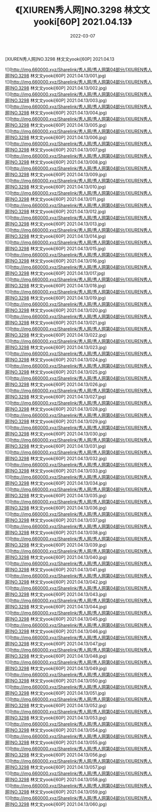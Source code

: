﻿---
layout: post
title:  《[XIUREN秀人网]NO.3298 林文文yooki[60P] 2021.04.13》
date:   2022-03-07
img: http://img.660000.xyz/Sharelink/秀人网/秀人网第04部分/[XIUREN秀人网]NO.3298 林文文yooki[60P] 2021.04.13/000.jpg
categories: [美女, 清纯, 唯美]
---

[XIUREN秀人网]NO.3298 林文文yooki[60P] 2021.04.13

 ![](http://img.660000.xyz/Sharelink/秀人网/秀人网第04部分/[XIUREN秀人网]NO.3298 林文文yooki[60P] 2021.04.13/001.jpg) <br>![](http://img.660000.xyz/Sharelink/秀人网/秀人网第04部分/[XIUREN秀人网]NO.3298 林文文yooki[60P] 2021.04.13/002.jpg) <br>![](http://img.660000.xyz/Sharelink/秀人网/秀人网第04部分/[XIUREN秀人网]NO.3298 林文文yooki[60P] 2021.04.13/003.jpg) <br>![](http://img.660000.xyz/Sharelink/秀人网/秀人网第04部分/[XIUREN秀人网]NO.3298 林文文yooki[60P] 2021.04.13/004.jpg) <br>![](http://img.660000.xyz/Sharelink/秀人网/秀人网第04部分/[XIUREN秀人网]NO.3298 林文文yooki[60P] 2021.04.13/005.jpg) <br>![](http://img.660000.xyz/Sharelink/秀人网/秀人网第04部分/[XIUREN秀人网]NO.3298 林文文yooki[60P] 2021.04.13/006.jpg) <br>![](http://img.660000.xyz/Sharelink/秀人网/秀人网第04部分/[XIUREN秀人网]NO.3298 林文文yooki[60P] 2021.04.13/007.jpg) <br>![](http://img.660000.xyz/Sharelink/秀人网/秀人网第04部分/[XIUREN秀人网]NO.3298 林文文yooki[60P] 2021.04.13/008.jpg) <br>![](http://img.660000.xyz/Sharelink/秀人网/秀人网第04部分/[XIUREN秀人网]NO.3298 林文文yooki[60P] 2021.04.13/009.jpg) <br>![](http://img.660000.xyz/Sharelink/秀人网/秀人网第04部分/[XIUREN秀人网]NO.3298 林文文yooki[60P] 2021.04.13/010.jpg) <br>![](http://img.660000.xyz/Sharelink/秀人网/秀人网第04部分/[XIUREN秀人网]NO.3298 林文文yooki[60P] 2021.04.13/011.jpg) <br>![](http://img.660000.xyz/Sharelink/秀人网/秀人网第04部分/[XIUREN秀人网]NO.3298 林文文yooki[60P] 2021.04.13/012.jpg) <br>![](http://img.660000.xyz/Sharelink/秀人网/秀人网第04部分/[XIUREN秀人网]NO.3298 林文文yooki[60P] 2021.04.13/013.jpg) <br>![](http://img.660000.xyz/Sharelink/秀人网/秀人网第04部分/[XIUREN秀人网]NO.3298 林文文yooki[60P] 2021.04.13/014.jpg) <br>![](http://img.660000.xyz/Sharelink/秀人网/秀人网第04部分/[XIUREN秀人网]NO.3298 林文文yooki[60P] 2021.04.13/015.jpg) <br>![](http://img.660000.xyz/Sharelink/秀人网/秀人网第04部分/[XIUREN秀人网]NO.3298 林文文yooki[60P] 2021.04.13/016.jpg) <br>![](http://img.660000.xyz/Sharelink/秀人网/秀人网第04部分/[XIUREN秀人网]NO.3298 林文文yooki[60P] 2021.04.13/017.jpg) <br>![](http://img.660000.xyz/Sharelink/秀人网/秀人网第04部分/[XIUREN秀人网]NO.3298 林文文yooki[60P] 2021.04.13/018.jpg) <br>![](http://img.660000.xyz/Sharelink/秀人网/秀人网第04部分/[XIUREN秀人网]NO.3298 林文文yooki[60P] 2021.04.13/019.jpg) <br>![](http://img.660000.xyz/Sharelink/秀人网/秀人网第04部分/[XIUREN秀人网]NO.3298 林文文yooki[60P] 2021.04.13/020.jpg) <br>![](http://img.660000.xyz/Sharelink/秀人网/秀人网第04部分/[XIUREN秀人网]NO.3298 林文文yooki[60P] 2021.04.13/021.jpg) <br>![](http://img.660000.xyz/Sharelink/秀人网/秀人网第04部分/[XIUREN秀人网]NO.3298 林文文yooki[60P] 2021.04.13/022.jpg) <br>![](http://img.660000.xyz/Sharelink/秀人网/秀人网第04部分/[XIUREN秀人网]NO.3298 林文文yooki[60P] 2021.04.13/023.jpg) <br>![](http://img.660000.xyz/Sharelink/秀人网/秀人网第04部分/[XIUREN秀人网]NO.3298 林文文yooki[60P] 2021.04.13/024.jpg) <br>![](http://img.660000.xyz/Sharelink/秀人网/秀人网第04部分/[XIUREN秀人网]NO.3298 林文文yooki[60P] 2021.04.13/025.jpg) <br>![](http://img.660000.xyz/Sharelink/秀人网/秀人网第04部分/[XIUREN秀人网]NO.3298 林文文yooki[60P] 2021.04.13/026.jpg) <br>![](http://img.660000.xyz/Sharelink/秀人网/秀人网第04部分/[XIUREN秀人网]NO.3298 林文文yooki[60P] 2021.04.13/027.jpg) <br>![](http://img.660000.xyz/Sharelink/秀人网/秀人网第04部分/[XIUREN秀人网]NO.3298 林文文yooki[60P] 2021.04.13/028.jpg) <br>![](http://img.660000.xyz/Sharelink/秀人网/秀人网第04部分/[XIUREN秀人网]NO.3298 林文文yooki[60P] 2021.04.13/029.jpg) <br>![](http://img.660000.xyz/Sharelink/秀人网/秀人网第04部分/[XIUREN秀人网]NO.3298 林文文yooki[60P] 2021.04.13/030.jpg) <br>![](http://img.660000.xyz/Sharelink/秀人网/秀人网第04部分/[XIUREN秀人网]NO.3298 林文文yooki[60P] 2021.04.13/031.jpg) <br>![](http://img.660000.xyz/Sharelink/秀人网/秀人网第04部分/[XIUREN秀人网]NO.3298 林文文yooki[60P] 2021.04.13/032.jpg) <br>![](http://img.660000.xyz/Sharelink/秀人网/秀人网第04部分/[XIUREN秀人网]NO.3298 林文文yooki[60P] 2021.04.13/033.jpg) <br>![](http://img.660000.xyz/Sharelink/秀人网/秀人网第04部分/[XIUREN秀人网]NO.3298 林文文yooki[60P] 2021.04.13/034.jpg) <br>![](http://img.660000.xyz/Sharelink/秀人网/秀人网第04部分/[XIUREN秀人网]NO.3298 林文文yooki[60P] 2021.04.13/035.jpg) <br>![](http://img.660000.xyz/Sharelink/秀人网/秀人网第04部分/[XIUREN秀人网]NO.3298 林文文yooki[60P] 2021.04.13/036.jpg) <br>![](http://img.660000.xyz/Sharelink/秀人网/秀人网第04部分/[XIUREN秀人网]NO.3298 林文文yooki[60P] 2021.04.13/037.jpg) <br>![](http://img.660000.xyz/Sharelink/秀人网/秀人网第04部分/[XIUREN秀人网]NO.3298 林文文yooki[60P] 2021.04.13/038.jpg) <br>![](http://img.660000.xyz/Sharelink/秀人网/秀人网第04部分/[XIUREN秀人网]NO.3298 林文文yooki[60P] 2021.04.13/039.jpg) <br>![](http://img.660000.xyz/Sharelink/秀人网/秀人网第04部分/[XIUREN秀人网]NO.3298 林文文yooki[60P] 2021.04.13/040.jpg) <br>![](http://img.660000.xyz/Sharelink/秀人网/秀人网第04部分/[XIUREN秀人网]NO.3298 林文文yooki[60P] 2021.04.13/041.jpg) <br>![](http://img.660000.xyz/Sharelink/秀人网/秀人网第04部分/[XIUREN秀人网]NO.3298 林文文yooki[60P] 2021.04.13/042.jpg) <br>![](http://img.660000.xyz/Sharelink/秀人网/秀人网第04部分/[XIUREN秀人网]NO.3298 林文文yooki[60P] 2021.04.13/043.jpg) <br>![](http://img.660000.xyz/Sharelink/秀人网/秀人网第04部分/[XIUREN秀人网]NO.3298 林文文yooki[60P] 2021.04.13/044.jpg) <br>![](http://img.660000.xyz/Sharelink/秀人网/秀人网第04部分/[XIUREN秀人网]NO.3298 林文文yooki[60P] 2021.04.13/045.jpg) <br>![](http://img.660000.xyz/Sharelink/秀人网/秀人网第04部分/[XIUREN秀人网]NO.3298 林文文yooki[60P] 2021.04.13/046.jpg) <br>![](http://img.660000.xyz/Sharelink/秀人网/秀人网第04部分/[XIUREN秀人网]NO.3298 林文文yooki[60P] 2021.04.13/047.jpg) <br>![](http://img.660000.xyz/Sharelink/秀人网/秀人网第04部分/[XIUREN秀人网]NO.3298 林文文yooki[60P] 2021.04.13/048.jpg) <br>![](http://img.660000.xyz/Sharelink/秀人网/秀人网第04部分/[XIUREN秀人网]NO.3298 林文文yooki[60P] 2021.04.13/049.jpg) <br>![](http://img.660000.xyz/Sharelink/秀人网/秀人网第04部分/[XIUREN秀人网]NO.3298 林文文yooki[60P] 2021.04.13/050.jpg) <br>![](http://img.660000.xyz/Sharelink/秀人网/秀人网第04部分/[XIUREN秀人网]NO.3298 林文文yooki[60P] 2021.04.13/051.jpg) <br>![](http://img.660000.xyz/Sharelink/秀人网/秀人网第04部分/[XIUREN秀人网]NO.3298 林文文yooki[60P] 2021.04.13/052.jpg) <br>![](http://img.660000.xyz/Sharelink/秀人网/秀人网第04部分/[XIUREN秀人网]NO.3298 林文文yooki[60P] 2021.04.13/053.jpg) <br>![](http://img.660000.xyz/Sharelink/秀人网/秀人网第04部分/[XIUREN秀人网]NO.3298 林文文yooki[60P] 2021.04.13/054.jpg) <br>![](http://img.660000.xyz/Sharelink/秀人网/秀人网第04部分/[XIUREN秀人网]NO.3298 林文文yooki[60P] 2021.04.13/055.jpg) <br>![](http://img.660000.xyz/Sharelink/秀人网/秀人网第04部分/[XIUREN秀人网]NO.3298 林文文yooki[60P] 2021.04.13/056.jpg) <br>![](http://img.660000.xyz/Sharelink/秀人网/秀人网第04部分/[XIUREN秀人网]NO.3298 林文文yooki[60P] 2021.04.13/057.jpg) <br>![](http://img.660000.xyz/Sharelink/秀人网/秀人网第04部分/[XIUREN秀人网]NO.3298 林文文yooki[60P] 2021.04.13/058.jpg) <br>![](http://img.660000.xyz/Sharelink/秀人网/秀人网第04部分/[XIUREN秀人网]NO.3298 林文文yooki[60P] 2021.04.13/059.jpg) <br>![](http://img.660000.xyz/Sharelink/秀人网/秀人网第04部分/[XIUREN秀人网]NO.3298 林文文yooki[60P] 2021.04.13/060.jpg) <br>